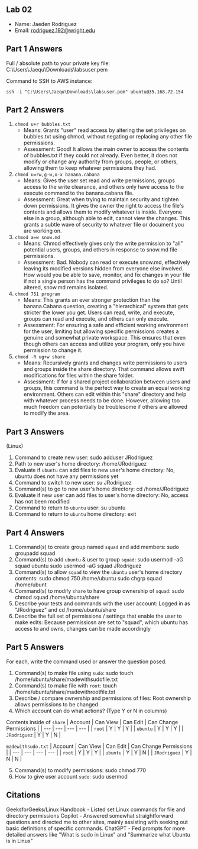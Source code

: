 ## Lab 02

- Name: Jaeden Rodriguez
- Email: rodriguez.192@wright.edu
## Part 1 Answers

Full / absolute path to your private key file: C:\Users\Jaequ\Downloads\labsuser.pem 

Command to SSH to AWS instance:
```
ssh -i "C:\Users\Jaequ\Downloads\labsuser.pem" ubuntu@35.168.72.154
```

## Part 2 Answers

1. `chmod u+r bubbles.txt`
    - Means: Grants "user" read access by altering the set privileges on bubbles.txt using chmod, without negating or replacing any other file permissions.
    - Assessment: Good! It allows the main owner to access the contents of bubbles.txt if they could not already. Even better, it does not modify or change any authority from groups, people, or others, allowing them to keep whatever permissions they had. 
2. `chmod u=rw,g-w,o-x banana.cabana`
    - Means: Gives the user set read and write permissions, groups access to the write clearance, and others only have access to the execute command to the banana.cabana file.
    - Assessment: Great when trying to maintain security and tighten down permissions. It gives the owner the right to access the file's contents and allows them to modify whatever is inside. Everyone else in a group, although able to edit, cannot view the changes. This grants a subtle wave of security to whatever file or document you are working on.
3. `chmod a=w snow.md`
    - Means: Chmod effectively gives only the write permission to "all" potential users, groups, and others in response to snow.md file permissions.
    - Assessment: Bad. Nobody can read or execute snow.md, effectively leaving its modified versions hidden from everyone else involved. How would you be able to save, monitor, and fix changes in your file if not a single person has the command privileges to do so? Until altered, snow.md remains isolated.
4. `chmod 751 program`
    - Means: This grants an ever stronger protection than the banana.Cabana question, creating a "hierarchical" system that gets stricter the lower you get. Users can read, write, and execute, groups can read and execute, and others can only execute.
    - Assessment: For ensuring a safe and efficient working environment for the user, limiting but allowing specific permissions creates a genuine and somewhat private workspace. This ensures that even though others can access and utilize your program, only you have permission to change it.
5. `chmod -R ug+w share`
    - Means: Recursively grants and changes write permissions to users and groups inside the share directory. That command allows swift modifications for files within the share folder.
    - Assessment: If for a shared project collaboration between users and groups, this command is the perfect way to create an equal working environment. Others can edit within this "share" directory and help with whatever process needs to be done. However, allowing too much freedom can potentially be troublesome if others are allowed to modify the area.

## Part 3 Answers
(Linux)
1. Command to create new user: sudo adduser JRodriguez
2. Path to new user's home directory: /home/JRodriguez
3. Evaluate if `ubuntu` can add files to new user's home directory: No, ubuntu does not have any permissions yet
4. Command to switch to new user: su JRodriguez
5. Command(s) to go to new user's home directory: cd /home/JRodriguez
6. Evaluate if new user can add files to user's home directory: No, access has not been modified 
7. Command to return to `ubuntu` user: su ubuntu
8. Command to return to `ubuntu` home directory: exit

## Part 4 Answers

1. Command(s) to create group named `squad` and add members: sudo groupadd squad
2. Command(s) to add `ubuntu` & user to group `squad`: sudo usermod -aG squad ubuntu
                                                       sudo usermod -aG squad JRodriguez
3. Command(s) to allow `squad` to view the `ubuntu` user's home directory contents: sudo chmod 750 /home/ubuntu
                                                                                    sudo chgrp squad /home/ubunt
4. Command(s) to modify `share` to have group ownership of `squad`: sudo chmod squad /home/ubuntu/share
5. Describe your tests and commands with the user account: Logged in as "JRodriguez" and cd /home/ubuntu/share
6. Describe the full set of permissions / settings that enable the user to make edits: Because permissiosn are set to "squad", which ubuntu has access to and owns, changes can be made accordingly

## Part 5 Answers

For each, write the command used or answer the question posed.

1. Command(s) to make file using `sudo`: sudo touch /home/ubuntu/share/madewithsudofile.txt
2. Command(s) to make file with `root`: touch /home/ubuntu/share/madewithrootfile.txt
3. Describe / compare ownership and permissions of files: Root ownership allows permissions to be changed
4. Which account can do what actions? (Type Y or N in columns)

Contents inside of `share`
| Account   | Can View  | Can Edit  | Can Change Permissions    |
| ---       | ---       | ---       | ---                       |
| `root`    |    Y       |    Y       |     Y                      |
| `ubuntu`  |    Y       |    Y       |     Y                      |
| `JRodriguez`     |    Y      |    Y       |     N                      |

`madewithsudo.txt`
| Account   | Can View  | Can Edit  | Can Change Permissions    |
| ---       | ---       | ---       | ---                       |
| `root`    |     Y      |    Y       |        Y                   |
| `ubuntu`  |     Y      |    Y       |        N                   |
| `JRodriguez`     |     Y      |    N       |        N                   |

5. Command(s) to modify permissions: sudo chmod 770
6. How to give user account `sudo`: sudo usermod

## Citations
GeeksforGeeks/Linux Handbook - Listed set Linux commands for file and directory permissions
Copilot - Answered somewhat straightforward questions and directed me to other sites, mainly assisting with seeking out basic definitions of specific commands.
ChatGPT - Fed prompts for more detailed answers like "What is sudo in Linux" and "Summarize what Ubuntu is in Linux"

